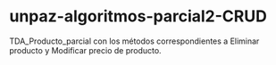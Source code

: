 # unpaz-algoritmos-parcial2-CRUD
TDA_Producto_parcial con los métodos correspondientes a Eliminar producto y Modificar precio de producto. 
